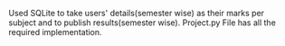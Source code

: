 Used SQLite to take users' details(semester wise) as their marks per subject and to publish results(semester wise).
Project.py File has all the required implementation.

